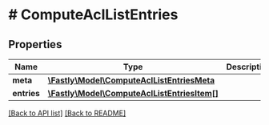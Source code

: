 # # ComputeAclListEntries

## Properties

Name | Type | Description | Notes
------------ | ------------- | ------------- | -------------
**meta** | [**\Fastly\Model\ComputeAclListEntriesMeta**](ComputeAclListEntriesMeta.md) |  | [optional] 
**entries** | [**\Fastly\Model\ComputeAclListEntriesItem[]**](ComputeAclListEntriesItem.md) |  | [optional] 


[[Back to API list]](../../README.md#endpoints) [[Back to README]](../../README.md)
